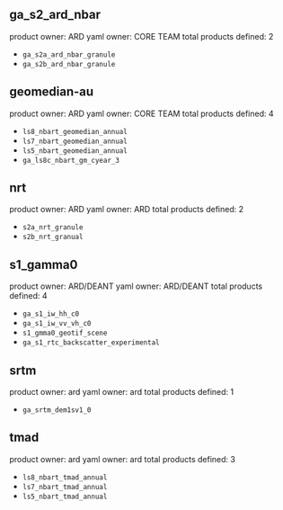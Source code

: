 ## ga_s2_ard_nbar
product owner: ARD
yaml owner: CORE TEAM
total products defined: 2
- `ga_s2a_ard_nbar_granule`
- `ga_s2b_ard_nbar_granule`

## geomedian-au
product owner: ARD
yaml owner: CORE TEAM
total products defined: 4
- `ls8_nbart_geomedian_annual`
- `ls7_nbart_geomedian_annual`
- `ls5_nbart_geomedian_annual`
- `ga_ls8c_nbart_gm_cyear_3`

## nrt
product owner: ARD
yaml owner: ARD
total products defined: 2
- `s2a_nrt_granule`
- `s2b_nrt_granual`

## s1_gamma0
product owner: ARD/DEANT
yaml owner: ARD/DEANT
total products defined: 4
- `ga_s1_iw_hh_c0`
- `ga_s1_iw_vv_vh_c0`
- `s1_gmma0_geotif_scene`
- `ga_s1_rtc_backscatter_experimental`

## srtm
product owner: ard
yaml owner: ard
total products defined: 1
- `ga_srtm_dem1sv1_0`

## tmad
product owner: ard
yaml owner: ard
total products defined: 3
- `ls8_nbart_tmad_annual`
- `ls7_nbart_tmad_annual`
- `ls5_nbart_tmad_annual`